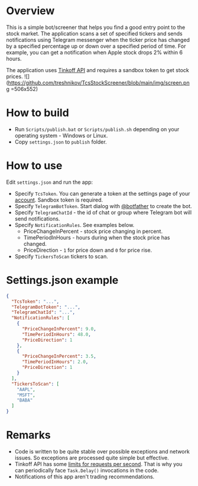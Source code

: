 # Overview
This is a simple bot/screener that helps you find a good entry point to the stock market. The application scans a set of specified  tickers and sends notifications using Telegram messenger when the ticker price has changed by a specified percentage up or down over a specified period of time. For example, you can get a notification when Apple stock drops 2% within 6 hours.

The application uses [Tinkoff API](https://tinkoffcreditsystems.github.io/invest-openapi/) and requires a sandbox token to get stock prices.
![](https://github.com/treshnikov/TcsStockScreener/blob/main/img/screen.png =506x552)
# How to build
- Run `Scripts/publish.bat` or `Scripts/publish.sh` depending on your operating system - Windows or Linux.
- Copy `settings.json` to `publish` folder. 

# How to use
Edit `settings.json` and run the app:
- Specify `TcsToken`. You can generate a token at the settings page of your [account](www.tinkoff.ru/invest/settings). Sandbox token is required.
- Specify `TelegramBotToken`. Start dialog with [@botfather](https://t.me/botfather) to create the bot.
- Specify `TelegramChatId` - the id of chat or group where Telegram bot will send notifications.
- Specify `NotificationRules`. See examples below.
    - PriceChangeInPercent - stock price changing in percent.
    - TimePeriodInHours - hours during when the stock price has changed.
    - PriceDirection - `1` for price down and `0` for price rise. 
- Specify `TickersToScan` tickers to scan.

# Settings.json example
```json
{
  "TcsToken": "...",
  "TelegramBotToken": "...",
  "TelegramChatId": "...",
  "NotificationRules": [
    {
      "PriceChangeInPercent": 9.0,
      "TimePeriodInHours": 48.0,
      "PriceDirection": 1
    },
    {
      "PriceChangeInPercent": 3.5,
      "TimePeriodInHours": 2.0,
      "PriceDirection": 1
    }
  ],
  "TickersToScan": [
    "AAPL",
    "MSFT",
    "BABA"
  ]
}
```
# Remarks 
- Code is written to be quite stable over possible exceptions and network issues. So exceptions are processed quite simple but effective.
- Tinkoff API has some [limits for requests per second](https://tinkoffcreditsystems.github.io/invest-openapi/rest/). That is why you can periodically face `Task.Delay()` invocations in the code.
- Notifications of this app aren't trading recommendations.
